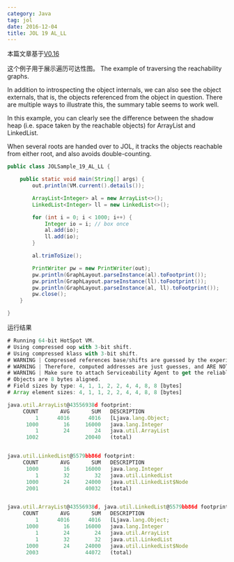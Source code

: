 ```yaml
---
category: Java
tag: jol
date: 2016-12-04
title: JOL 19 AL_LL
---
```


本篇文章基于[V0.16 ](https://github.com/openjdk/jol/blob/0.16/jol-samples/src/main/java/org/openjdk/jol/samples/.java)

这个例子用于展示遍历可达性图。
The example of traversing the reachability graphs.

In addition to introspecting the object internals, we can also see the object externals, that is, the objects referenced from the object in question. There are multiple ways to illustrate this, the summary table seems to work well.

In this example, you can clearly see the difference between the shadow heap (i.e. space taken by the reachable objects) for ArrayList and LinkedList.

 When several roots are handed over to JOL, it tracks the objects reachable from either root, and also avoids double-counting.


```java
public class JOLSample_19_AL_LL {

    public static void main(String[] args) {
        out.println(VM.current().details());

        ArrayList<Integer> al = new ArrayList<>();
        LinkedList<Integer> ll = new LinkedList<>();

        for (int i = 0; i < 1000; i++) {
            Integer io = i; // box once
            al.add(io);
            ll.add(io);
        }

        al.trimToSize();

        PrintWriter pw = new PrintWriter(out);
        pw.println(GraphLayout.parseInstance(al).toFootprint());
        pw.println(GraphLayout.parseInstance(ll).toFootprint());
        pw.println(GraphLayout.parseInstance(al, ll).toFootprint());
        pw.close();
    }

}
```

运行结果
```js
# Running 64-bit HotSpot VM.
# Using compressed oop with 3-bit shift.
# Using compressed klass with 3-bit shift.
# WARNING | Compressed references base/shifts are guessed by the experiment!
# WARNING | Therefore, computed addresses are just guesses, and ARE NOT RELIABLE.
# WARNING | Make sure to attach Serviceability Agent to get the reliable addresses.
# Objects are 8 bytes aligned.
# Field sizes by type: 4, 1, 1, 2, 2, 4, 4, 8, 8 [bytes]
# Array element sizes: 4, 1, 1, 2, 2, 4, 4, 8, 8 [bytes]

java.util.ArrayList@43556938d footprint:
     COUNT       AVG       SUM   DESCRIPTION
         1      4016      4016   [Ljava.lang.Object;
      1000        16     16000   java.lang.Integer
         1        24        24   java.util.ArrayList
      1002               20040   (total)


java.util.LinkedList@5579bb86d footprint:
     COUNT       AVG       SUM   DESCRIPTION
      1000        16     16000   java.lang.Integer
         1        32        32   java.util.LinkedList
      1000        24     24000   java.util.LinkedList$Node
      2001               40032   (total)


java.util.ArrayList@43556938d, java.util.LinkedList@5579bb86d footprint:
     COUNT       AVG       SUM   DESCRIPTION
         1      4016      4016   [Ljava.lang.Object;
      1000        16     16000   java.lang.Integer
         1        24        24   java.util.ArrayList
         1        32        32   java.util.LinkedList
      1000        24     24000   java.util.LinkedList$Node
      2003               44072   (total)
```